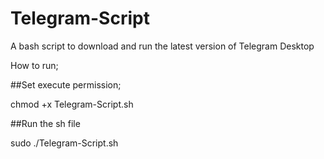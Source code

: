 # Telegram-Script
A bash script to download and run the latest version of Telegram Desktop



How to run;

##Set execute permission;

chmod +x Telegram-Script.sh

##Run the sh file

sudo ./Telegram-Script.sh
